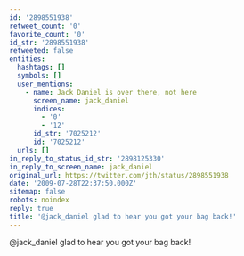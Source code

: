 ```yaml
---
id: '2898551938'
retweet_count: '0'
favorite_count: '0'
id_str: '2898551938'
retweeted: false
entities:
  hashtags: []
  symbols: []
  user_mentions:
    - name: Jack Daniel is over there, not here
      screen_name: jack_daniel
      indices:
        - '0'
        - '12'
      id_str: '7025212'
      id: '7025212'
  urls: []
in_reply_to_status_id_str: '2898125330'
in_reply_to_screen_name: jack_daniel
original_url: https://twitter.com/jth/status/2898551938
date: '2009-07-28T22:37:50.000Z'
sitemap: false
robots: noindex
reply: true
title: '@jack_daniel glad to hear you got your bag back!'
---
```


@jack_daniel glad to hear you got your bag back!